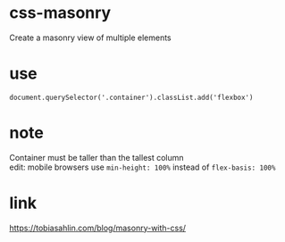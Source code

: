 # css-masonry
Create a masonry view of multiple elements

# use

`document.querySelector('.container').classList.add('flexbox')`<br>

# note

Container must be taller than the tallest column  
edit: mobile browsers use `min-height: 100%` instead of `flex-basis: 100%`

# link

https://tobiasahlin.com/blog/masonry-with-css/
